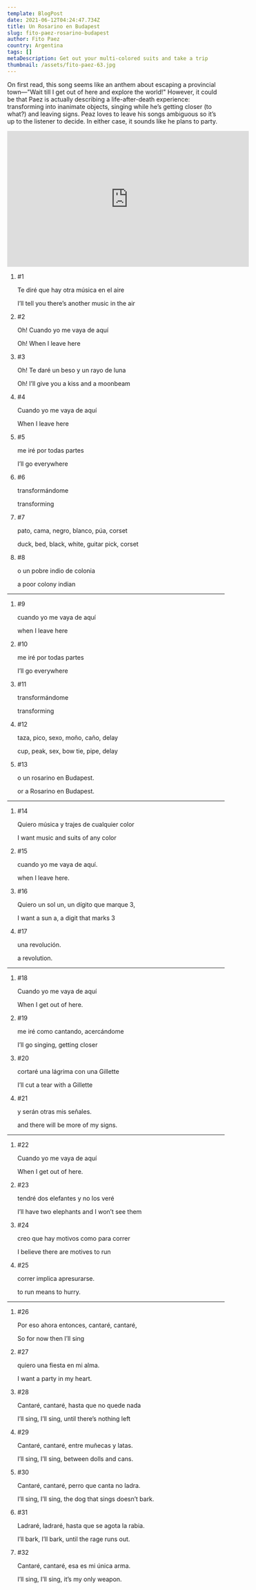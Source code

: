 ```yaml
---
template: BlogPost
date: 2021-06-12T04:24:47.734Z
title: Un Rosarino en Budapest
slug: fito-paez-rosarino-budapest
author: Fito Paez
country: Argentina
tags: []
metaDescription: Get out your multi-colored suits and take a trip
thumbnail: /assets/fito-paez-63.jpg
---
```

On first read, this song seems like an anthem about escaping a provincial town—"Wait till I get out of here and explore the world!" However, it could be that Paez is actually describing a life-after-death experience: transforming into inanimate objects, singing while he’s getting closer (to what?) and leaving signs. Peaz loves to leave his songs ambiguous so it’s up to the listener to decide. In either case, it sounds like he plans to party.

<iframe width="560" height="315" src="https://www.youtube.com/embed/xI683w7asC0" frameborder="0" allow="accelerometer; autoplay; encrypted-media; gyroscope; picture-in-picture" allowfullscreen></iframe>

1. \#1

   Te diré que hay otra música en el aire

   I’ll tell you there’s another music in the air
2. \#2

   Oh! Cuando yo me vaya de aquí

   Oh! When I leave here
3. \#3

   Oh! Te daré un beso y un rayo de luna

   Oh! I’ll give you a kiss and a moonbeam
4. \#4

   Cuando yo me vaya de aquí

   When I leave here
5. \#5

   me iré por todas partes

   I’ll go everywhere
6. \#6

   transformándome

   transforming
7. \#7

   pato, cama, negro, blanco, púa, corset

   duck, bed, black, white, guitar pick, corset
8. \#8

   o un pobre indio de colonia

   a poor colony indian

- - -

1. \#9

   cuando yo me vaya de aquí

   when I leave here
2. \#10

   me iré por todas partes

   I’ll go everywhere
3. \#11

   transformándome

   transforming
4. \#12

   taza, pico, sexo, moño, caño, delay

   cup, peak, sex, bow tie, pipe, delay
5. \#13

   o un rosarino en Budapest.

   or a Rosarino en Budapest.

- - -

1. \#14

   Quiero música y trajes de cualquier color

   I want music and suits of any color
2. \#15

   cuando yo me vaya de aquí.

   when I leave here.
3. \#16

   Quiero un sol un, un dígito que marque 3,

   I want a sun a, a digit that marks 3
4. \#17

   una revolución.

   a revolution.

- - -

1. \#18

   Cuando yo me vaya de aquí

   When I get out of here.
2. \#19

   me iré como cantando, acercándome

   I’ll go singing, getting closer
3. \#20

   cortaré una lágrima con una Gillette

   I’ll cut a tear with a Gillette
4. \#21

   y serán otras mis señales.

   and there will be more of my signs.

- - -

1. \#22

   Cuando yo me vaya de aquí

   When I get out of here.
2. \#23

   tendré dos elefantes y no los veré

   I’ll have two elephants and I won’t see them
3. \#24

   creo que hay motivos como para correr

   I believe there are motives to run
4. \#25

   correr implica apresurarse.

   to run means to hurry.

- - -

1. \#26

   Por eso ahora entonces, cantaré, cantaré,

   So for now then I’ll sing
2. \#27

   quiero una fiesta en mi alma.

   I want a party in my heart.
3. \#28

   Cantaré, cantaré, hasta que no quede nada

   I’ll sing, I’ll sing, until there’s nothing left
4. \#29

   Cantaré, cantaré, entre muñecas y latas.

   I’ll sing, I’ll sing, between dolls and cans.
5. \#30

   Cantaré, cantaré, perro que canta no ladra.

   I’ll sing, I’ll sing, the dog that sings doesn’t bark.
6. \#31

   Ladraré, ladraré, hasta que se agota la rabia.

   I’ll bark, I’ll bark, until the rage runs out.
7. \#32

   Cantaré, cantaré, esa es mi única arma.

   I’ll sing, I’ll sing, it’s my only weapon.